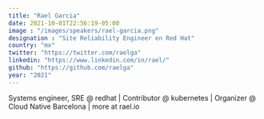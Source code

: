 ```yaml
---
title: "Rael Garcia"
date: 2021-10-01T22:56:19-05:00
image : "/images/speakers/rael-garcia.png"
designation : "Site Reliability Engineer en Red Hat"
country: "mx"
twitter: "https://twitter.com/raelga"
linkedin: "https://www.linkedin.com/in/rael/"
github: "https://github.com/raelga"
year: "2021"
---
```



Systems engineer, SRE @ redhat | Contributor @ kubernetes | Organizer @ Cloud Native Barcelona | more at rael.io